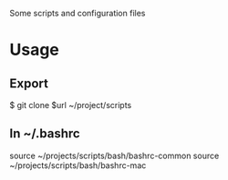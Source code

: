 Some scripts and configuration files

# Usage

## Export

  $ git clone $url ~/project/scripts

## In ~/.bashrc

  source ~/projects/scripts/bash/bashrc-common
  source ~/projects/scripts/bash/bashrc-mac
